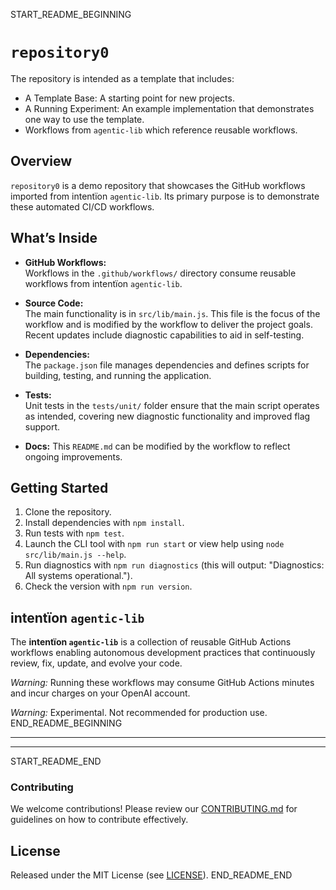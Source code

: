 START_README_BEGINNING
# `repository0`

The repository is intended as a template that includes:
* A Template Base: A starting point for new projects.
* A Running Experiment: An example implementation that demonstrates one way to use the template.
* Workflows from `agentic‑lib` which reference reusable workflows.

## Overview
`repository0` is a demo repository that showcases the GitHub workflows imported from intentïon `agentic‑lib`. Its primary purpose is to demonstrate these automated CI/CD workflows.

## What’s Inside

- **GitHub Workflows:**  
  Workflows in the `.github/workflows/` directory consume reusable workflows from intentïon `agentic‑lib`.

- **Source Code:**  
  The main functionality is in `src/lib/main.js`. This file is the focus of the workflow and is modified by the workflow to deliver the project goals. Recent updates include diagnostic capabilities to aid in self-testing.

- **Dependencies:**  
  The `package.json` file manages dependencies and defines scripts for building, testing, and running the application.

- **Tests:**  
  Unit tests in the `tests/unit/` folder ensure that the main script operates as intended, covering new diagnostic functionality and improved flag support.

- **Docs:**
  This `README.md` can be modified by the workflow to reflect ongoing improvements.

## Getting Started

1. Clone the repository.
2. Install dependencies with `npm install`.
3. Run tests with `npm test`.
4. Launch the CLI tool with `npm run start` or view help using `node src/lib/main.js --help`.
5. Run diagnostics with `npm run diagnostics` (this will output: "Diagnostics: All systems operational.").
6. Check the version with `npm run version`.

## intentïon `agentic‑lib`

The **intentïon `agentic‑lib`** is a collection of reusable GitHub Actions workflows enabling autonomous development practices that continuously review, fix, update, and evolve your code.

*Warning:* Running these workflows may consume GitHub Actions minutes and incur charges on your OpenAI account.

*Warning:* Experimental. Not recommended for production use.
END_README_BEGINNING

---
---

START_README_END
### Contributing

We welcome contributions! Please review our [CONTRIBUTING.md](./CONTRIBUTING.md) for guidelines on how to contribute effectively.

## License

Released under the MIT License (see [LICENSE](./LICENSE)).
END_README_END
